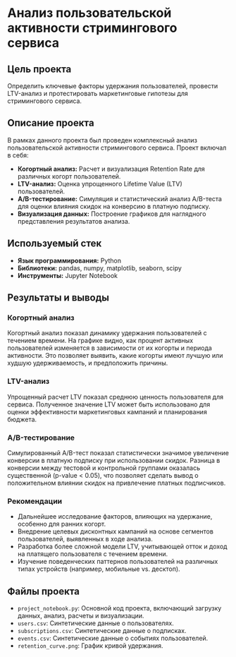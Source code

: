 # Анализ пользовательской активности стримингового сервиса

## Цель проекта
Определить ключевые факторы удержания пользователей, провести LTV-анализ и протестировать маркетинговые гипотезы для стримингового сервиса.

## Описание проекта
В рамках данного проекта был проведен комплексный анализ пользовательской активности стримингового сервиса. Проект включал в себя:
- **Когортный анализ:** Расчет и визуализация Retention Rate для различных когорт пользователей.
- **LTV-анализ:** Оценка упрощенного Lifetime Value (LTV) пользователей.
- **A/B-тестирование:** Симуляция и статистический анализ A/B-теста для оценки влияния скидок на конверсию в платную подписку.
- **Визуализация данных:** Построение графиков для наглядного представления результатов анализа.

## Используемый стек
- **Язык программирования:** Python
- **Библиотеки:** pandas, numpy, matplotlib, seaborn, scipy
- **Инструменты:** Jupyter Notebook

## Результаты и выводы

### Когортный анализ
Когортный анализ показал динамику удержания пользователей с течением времени. На графике видно, как процент активных пользователей изменяется в зависимости от их когорты и периода активности. Это позволяет выявить, какие когорты имеют лучшую или худшую удерживаемость, и предположить причины.

### LTV-анализ
Упрощенный расчет LTV показал среднюю ценность пользователя для сервиса. Полученное значение LTV может быть использовано для оценки эффективности маркетинговых кампаний и планирования бюджета.

### A/B-тестирование
Симулированный A/B-тест показал статистически значимое увеличение конверсии в платную подписку при использовании скидок. Разница в конверсии между тестовой и контрольной группами оказалась существенной (p-value < 0.05), что позволяет сделать вывод о положительном влиянии скидок на привлечение платных подписчиков.

### Рекомендации
- Дальнейшее исследование факторов, влияющих на удержание, особенно для ранних когорт.
- Внедрение целевых дисконтных кампаний на основе сегментов пользователей, выявленных в ходе анализа.
- Разработка более сложной модели LTV, учитывающей отток и доход на платящего пользователя с течением времени.
- Изучение поведенческих паттернов пользователей на различных типах устройств (например, мобильные vs. десктоп).

## Файлы проекта
- `project_notebook.py`: Основной код проекта, включающий загрузку данных, анализ, расчеты и визуализации.
- `users.csv`: Синтетические данные о пользователях.
- `subscriptions.csv`: Синтетические данные о подписках.
- `events.csv`: Синтетические данные о событиях пользователей.
- `retention_curve.png`: График кривой удержания.


